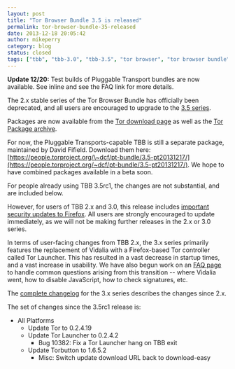 ```yaml
---
layout: post
title: "Tor Browser Bundle 3.5 is released"
permalink: tor-browser-bundle-35-released
date: 2013-12-18 20:05:42
author: mikeperry
category: blog
status: closed
tags: ["tbb", "tbb-3.0", "tbb-3.5", "tor browser", "tor browser bundle", "tor-browser-bundle"]
---
```


**Update 12/20:** Test builds of Pluggable Transport bundles are now available. See inline and see the FAQ link for more details.

The 2.x stable series of the Tor Browser Bundle has officially been deprecated, and all users are encouraged to upgrade to the [3.5 series](https://blog.torproject.org/category/tags/tbb-35).

Packages are now available from the [Tor download page](https://www.torproject.org/download/download-easy.html) as well as the [Tor Package archive](https://archive.torproject.org/tor-package-archive/torbrowser/3.5/).

For now, the Pluggable Transports-capable TBB is still a separate package, maintained by David Fifield. Download them here: [https://people.torproject.org/\~dcf/pt-bundle/3.5-pt20131217/](https://people.torproject.org/~dcf/pt-bundle/3.5-pt20131217/). We hope to have combined packages available in a beta soon.

For people already using TBB 3.5rc1, the changes are not substantial, and are included below.

However, for users of TBB 2.x and 3.0, this release includes [important security updates to Firefox](https://www.mozilla.org/security/known-vulnerabilities/firefoxESR.html#firefox24.2). All users are strongly encouraged to update immediately, as we will not be making further releases in the 2.x or 3.0 series.

In terms of user-facing changes from TBB 2.x, the 3.x series primarily features the replacement of Vidalia with a Firefox-based Tor controller called Tor Launcher. This has resulted in a vast decrease in startup times, and a vast increase in usability. We have also begun work on an [FAQ page](https://trac.torproject.org/projects/tor/wiki/doc/TorBrowserBundle3FAQ) to handle common questions arising from this transition -- where Vidalia went, how to disable JavaScript, how to check signatures, etc.

The [complete changelog](https://gitweb.torproject.org/builders/tor-browser-bundle.git/blob/refs/heads/master:/Bundle-Data/Docs/ChangeLog.txt) for the 3.x series describes the changes since 2.x.

The set of changes since the 3.5rc1 release is:

-   All Platforms
    -   Update Tor to 0.2.4.19
    -   Update Tor Launcher to 0.2.4.2
        -   Bug 10382: Fix a Tor Launcher hang on TBB exit
    -   Update Torbutton to 1.6.5.2
        -   Misc: Switch update download URL back to download-easy

